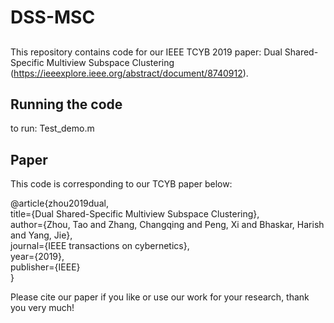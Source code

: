 # DSS-MSC

##
This repository contains code for our IEEE TCYB 2019 paper: Dual Shared-Specific Multiview Subspace Clustering (https://ieeexplore.ieee.org/abstract/document/8740912).

## Running the code
to run: Test_demo.m

## Paper
This code is corresponding to our TCYB paper below:

@article{zhou2019dual,  
         title={Dual Shared-Specific Multiview Subspace Clustering},  
         author={Zhou, Tao and Zhang, Changqing and Peng, Xi and Bhaskar, Harish and Yang, Jie},  
         journal={IEEE transactions on cybernetics},  
         year={2019},  
         publisher={IEEE}  
}


Please cite our paper if you like or use our work for your research, thank you very much!
